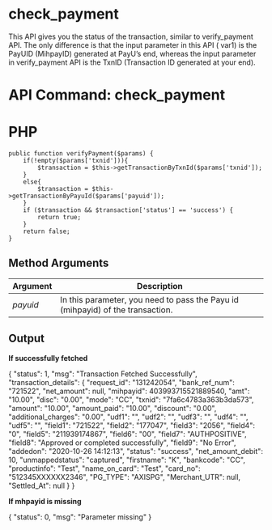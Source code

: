 # check_payment

This API gives you the status of the transaction, similar to verify_payment API. The only difference is that the input parameter in this API ( var1) is the PayUID (MihpayID) generated at PayU’s end, whereas the input parameter in verify_payment API is the TxnID (Transaction ID generated at your end).

# API Command: check_payment

# PHP

    public function verifyPayment($params) {
        if(!empty($params['txnid'])){
            $transaction = $this->getTransactionByTxnId($params['txnid']);
        }
        else{
            $transaction = $this->getTransactionByPayuId($params['payuid']);
        }
        if ($transaction && $transaction['status'] == 'success') {
            return true;
        }
        return false;
    }

    

## Method Arguments


Argument |  Description
------------ | --------------------------
*payuid* | In this parameter, you need to pass the Payu id (mihpayid) of the transaction. 

## Output


**If successfully fetched**

{
      "status": 1,
      "msg": "Transaction Fetched Successfully",
      "transaction_details": {
            "request_id": "131242054",
            "bank_ref_num": "721522",
            "net_amount": null,
            "mihpayid": 403993715521889540,
            "amt": "10.00",
            "disc": "0.00",
            "mode": "CC",
            "txnid": "7fa6c4783a363b3da573",
            "amount": "10.00",
            "amount_paid": "10.00",
            "discount": "0.00",
            "additional_charges": "0.00",
            "udf1": "",
            "udf2": "",
            "udf3": "",
            "udf4": "",
            "udf5": "",
            "field1": "721522",
            "field2": "177047",
            "field3": "2056",
            "field4": "0",
            "field5": "211939174867",
            "field6": "00",
            "field7": "AUTHPOSITIVE",
            "field8": "Approved or completed successfully",
            "field9": "No Error",
            "addedon": "2020-10-26 14:12:13",
            "status": "success",
            "net_amount_debit": 10,
            "unmappedstatus": "captured",
            "firstname": "K",
            "bankcode": "CC",
            "productinfo": "Test",
            "name_on_card": "Test",
            "card_no": "512345XXXXXX2346",
            "PG_TYPE": "AXISPG",
            "Merchant_UTR": null,
            "Settled_At": null
      }
}

 **If mhpayid is missing**

{
      "status": 0,
      "msg": "Parameter missing"
}